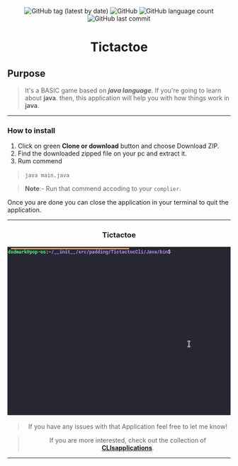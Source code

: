 <div align="center">


![GitHub tag (latest by date)](https://img.shields.io/github/v/tag/DSDmark/TictactocCli)
![GitHub](https://img.shields.io/github/license/DSDmark/TictactocCli)
![GitHub language count](https://img.shields.io/github/languages/count/DSDmark/TictactocCli)
![GitHub last commit](https://img.shields.io/github/last-commit/DSDmark/TictactocCli)

# Tictactoe

<div>

<div align="center">

<div align="left">

## Purpose

> It's a BASIC game based on ***java language***. If you're going to learn about **java**. then, this application will help you with how things work in **java**.

---

### How to install

1. Click on green **Clone or download** button and choose Download ZIP.
2. Find the downloaded zipped file on your pc and extract it.
3. Rum commend
> `java main.java`

> **Note**:- Run that commend accoding to your `complier`.

Once you are done  you can close the application in your terminal to quit the application.

---

</div>

### Tictactoe

![TicTacTocCli](../assets/images/java-perview.gif "TicTacTocCli")

</div>

> If you have any issues with that Application feel free to let me know!

> If you are more interested, check out the collection of [ **CLIsapplications**](https://github.com/DSDmark/CLIsapplications"CLIsapplications").

---
